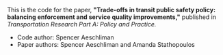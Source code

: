 This is the code for the paper, **"Trade-offs in transit public safety policy: balancing enforcement and service quality improvements,"** published in *Transportation Research Part A: Policy and Practice.*

- Code author: Spencer Aeschliman
- Paper authors: Spencer Aeschliman and Amanda Stathopoulos